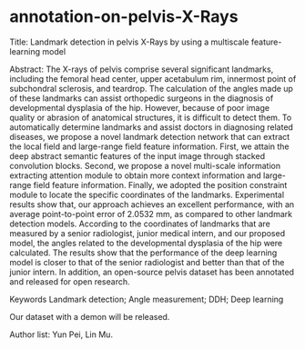 # annotation-on-pelvis-X-Rays
Title: Landmark detection in pelvis X-Rays by using a multiscale feature-learning model

Abstract: The X-rays of pelvis comprise several significant landmarks, including the femoral head center, upper acetabulum rim, innermost point of subchondral sclerosis, and teardrop. The calculation of the angles made up of these landmarks can assist orthopedic surgeons in the diagnosis of developmental dysplasia of the hip. However, because of poor image quality or abrasion of anatomical structures, it is difficult to detect them. To automatically determine landmarks and assist doctors in diagnosing related diseases, we propose a novel landmark detection network that can extract the local field and large-range field feature information. First, we attain the deep abstract semantic features of the input image through stacked convolution blocks. Second, we propose a novel multi-scale information extracting attention module to obtain more context information and large-range field feature information. Finally, we adopted the position constraint module to locate the specific coordinates of the landmarks. Experimental results show that, our approach achieves an excellent performance, with an average point-to-point error of 2.0532 mm, as compared to other landmark detection models. According to the coordinates of landmarks that are measured by a senior radiologist, junior medical intern, and our proposed model, the angles related to the developmental dysplasia of the hip were calculated. The results show that the performance of the deep learning model is closer to that of the senior radiologist and better than that of the junior intern. In addition, an open-source pelvis dataset has been annotated and released for open research.

Keywords Landmark detection; Angle measurement; DDH; Deep learning

Our dataset with a demon will be released.

Author list: Yun Pei, Lin Mu.
